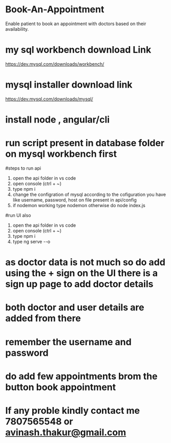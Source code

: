 # Book-An-Appointment
Enable patient to book an appointment with doctors based on their availability.


# my sql workbench download Link
https://dev.mysql.com/downloads/workbench/

# mysql installer download link
https://dev.mysql.com/downloads/mysql/

# install node , angular/cli

# run script present in database folder on mysql workbench first

#steps to run api
1. open the api folder in vs code
2. open console (ctrl + ~) 
3. type npm i
4. change the configration of mysql according to the cofiguration you have like username, password, host on file present in api/config
5. if nodemon working type nodemon otherwise do node index.js

#run UI also
1. open the api folder in vs code
2. open console (ctrl + ~) 
3. type npm i
4. type ng serve --o


# as doctor data is not much so do add using the + sign on the UI there is a sign up page to add doctor details
# both doctor and user details are added from there
# remember the username and password 
# do add few appointments brom the button book appointment


# If any proble kindly contact me 7807565548 or avinash.thakur@gmail.com



